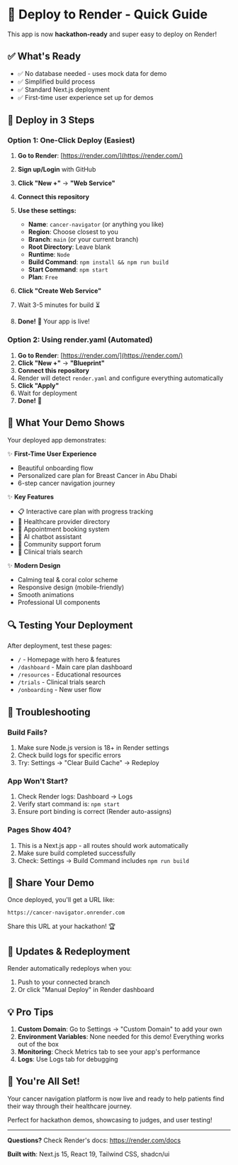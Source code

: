 # 🚀 Deploy to Render - Quick Guide

This app is now **hackathon-ready** and super easy to deploy on Render!

## ✅ What's Ready

- ✅ No database needed - uses mock data for demo
- ✅ Simplified build process
- ✅ Standard Next.js deployment
- ✅ First-time user experience set up for demos

## 🎯 Deploy in 3 Steps

### Option 1: One-Click Deploy (Easiest)

1. **Go to Render**: [https://render.com/](https://render.com/)
2. **Sign up/Login** with GitHub
3. **Click "New +"** → **"Web Service"**
4. **Connect this repository**
5. **Use these settings:**
   - **Name**: `cancer-navigator` (or anything you like)
   - **Region**: Choose closest to you
   - **Branch**: `main` (or your current branch)
   - **Root Directory**: Leave blank
   - **Runtime**: `Node`
   - **Build Command**: `npm install && npm run build`
   - **Start Command**: `npm start`
   - **Plan**: `Free`

6. **Click "Create Web Service"**
7. Wait 3-5 minutes for build ⏳
8. **Done!** 🎉 Your app is live!

### Option 2: Using render.yaml (Automated)

1. **Go to Render**: [https://render.com/](https://render.com/)
2. **Click "New +"** → **"Blueprint"**
3. **Connect this repository**
4. Render will detect `render.yaml` and configure everything automatically
5. **Click "Apply"**
6. Wait for deployment
7. **Done!** 🎉

## 🎨 What Your Demo Shows

Your deployed app demonstrates:

✨ **First-Time User Experience**
- Beautiful onboarding flow
- Personalized care plan for Breast Cancer in Abu Dhabi
- 6-step cancer navigation journey

✨ **Key Features**
- 📋 Interactive care plan with progress tracking
- 🏥 Healthcare provider directory
- 📅 Appointment booking system
- 💬 AI chatbot assistant
- 👥 Community support forum
- 🔬 Clinical trials search

✨ **Modern Design**
- Calming teal & coral color scheme
- Responsive design (mobile-friendly)
- Smooth animations
- Professional UI components

## 🔍 Testing Your Deployment

After deployment, test these pages:
- `/` - Homepage with hero & features
- `/dashboard` - Main care plan dashboard
- `/resources` - Educational resources
- `/trials` - Clinical trials search
- `/onboarding` - New user flow

## 🐛 Troubleshooting

### Build Fails?
1. Make sure Node.js version is 18+ in Render settings
2. Check build logs for specific errors
3. Try: Settings → "Clear Build Cache" → Redeploy

### App Won't Start?
1. Check Render logs: Dashboard → Logs
2. Verify start command is: `npm start`
3. Ensure port binding is correct (Render auto-assigns)

### Pages Show 404?
1. This is a Next.js app - all routes should work automatically
2. Make sure build completed successfully
3. Check: Settings → Build Command includes `npm run build`

## 📱 Share Your Demo

Once deployed, you'll get a URL like:
```
https://cancer-navigator.onrender.com
```

Share this URL at your hackathon! 🏆

## 🔄 Updates & Redeployment

Render automatically redeploys when you:
1. Push to your connected branch
2. Or click "Manual Deploy" in Render dashboard

## 💡 Pro Tips

1. **Custom Domain**: Go to Settings → "Custom Domain" to add your own
2. **Environment Variables**: None needed for this demo! Everything works out of the box
3. **Monitoring**: Check Metrics tab to see your app's performance
4. **Logs**: Use Logs tab for debugging

## 🎉 You're All Set!

Your cancer navigation platform is now live and ready to help patients find their way through their healthcare journey.

Perfect for hackathon demos, showcasing to judges, and user testing!

---

**Questions?** Check Render's docs: https://render.com/docs

**Built with**: Next.js 15, React 19, Tailwind CSS, shadcn/ui

